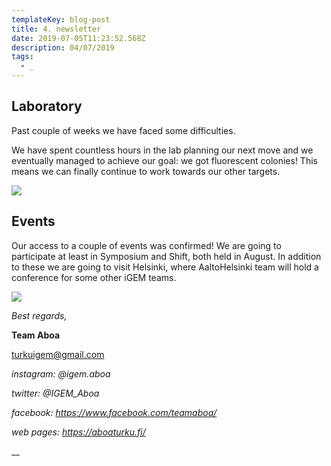 ```yaml
---
templateKey: blog-post
title: 4. newsletter
date: 2019-07-05T11:23:52.568Z
description: 04/07/2019
tags:
  - _
---
```

## **Laboratory** 

 Past couple of weeks we have faced some difficulties.

We have spent countless hours in the lab planning our next move and we eventually managed to achieve our goal: we got fluorescent colonies! This means we can finally continue to work towards our other targets. 

![](/img/lab3.jpg)

## **Events**

Our access to a couple of events was confirmed! We are going to participate at least in Symposium and Shift, both held in August. In addition to these we are going to visit Helsinki, where AaltoHelsinki team will hold a conference for some other iGEM teams.

![](/img/img-20190704-wa0009_2.jpg)

_Best regards,_

**Team Aboa**

turkuigem@gmail.com

_instagram: @igem.aboa_

_twitter: @IGEM_Aboa_

_facebook: https://www.facebook.com/teamaboa/_

_web pages: https://aboaturku.fi/_

__

